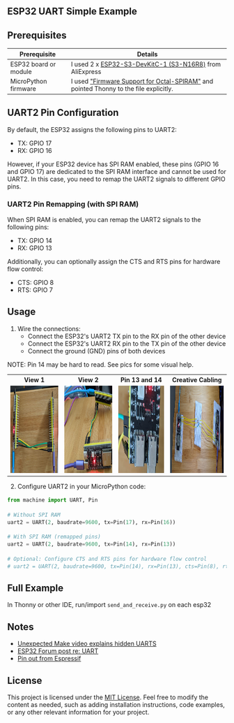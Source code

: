 ## ESP32 UART Simple Example

##  Prerequisites

| Prerequisite | Details |
|---|---|
| ESP32 board or module | I used 2 x [ESP32-S3-DevKitC-1 (S3-N16R8)](https://www.aliexpress.us/item/3256806014820995.html) from AliExpress |
| MicroPython firmware | I used ["Firmware Support for Octal-SPIRAM"](https://micropython.org/download/ESP32_GENERIC_S3/) and pointed Thonny to the file explicitly. |

## UART2 Pin Configuration

By default, the ESP32 assigns the following pins to UART2:

- TX: GPIO 17
- RX: GPIO 16

However, if your ESP32 device has SPI RAM enabled, these pins (GPIO 16 and GPIO 17) are dedicated to the SPI RAM interface and cannot be used for UART2. 
In this case, you need to remap the UART2 signals to different GPIO pins.

### UART2 Pin Remapping (with SPI RAM)

When SPI RAM is enabled, you can remap the UART2 signals to the following pins:

- TX: GPIO 14
- RX: GPIO 13

Additionally, you can optionally assign the CTS and RTS pins for hardware flow control:

- CTS: GPIO 8
- RTS: GPIO 7

## Usage

1. Wire the connections:
   - Connect the ESP32's UART2 TX pin to the RX pin of the other device
   - Connect the ESP32's UART2 RX pin to the TX pin of the other device
   - Connect the ground (GND) pins of both devices

NOTE: Pin 14 may be hard to read. See pics for some visual help. 

<table>
  <tr>
    <th>View 1</th>
    <th>View 2</th>
    <th>Pin 13 and 14</th>
    <th>Creative Cabling</th>
  </tr>
  <tr>
    <td align="center"><img src="pics/esp321.jpg" width="200" height="200"></td>
    <td align="center"><img src="pics/esp322.jpg" width="200" height="200"></td>
    <td align="center"><img src="pics/pin13and14.jpg" width="200" height="200"></td>
    <td align="center"><img src="pics/esp32-bb.jpg" width="200" height="200"></td>
  </tr>
</table>


2. Configure UART2 in your MicroPython code:

```python
from machine import UART, Pin

# Without SPI RAM
uart2 = UART(2, baudrate=9600, tx=Pin(17), rx=Pin(16))

# With SPI RAM (remapped pins)
uart2 = UART(2, baudrate=9600, tx=Pin(14), rx=Pin(13))

# Optional: Configure CTS and RTS pins for hardware flow control
# uart2 = UART(2, baudrate=9600, tx=Pin(14), rx=Pin(13), cts=Pin(8), rts=Pin(7))
```

## Full Example

In Thonny or other IDE, run/import `send_and_receive.py` on each esp32

## Notes
- [Unexpected Make video explains hidden UARTS](https://www.youtube.com/watch?v=3sXtVuMhuoc)
- [ ESP32 Forum post re: UART](https://esp32.com/viewtopic.php?t=30573)
- [Pin out from Espressif](https://docs.espressif.com/projects/esp-idf/en/stable/esp32s3/hw-reference/esp32s3/user-guide-devkitc-1.html)


## License
This project is licensed under the [MIT License](LICENSE).
Feel free to modify the content as needed, such as adding installation instructions, code examples, or any other relevant information for your project.

